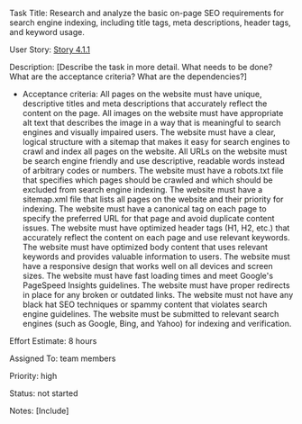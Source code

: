 Task Title: Research and analyze the basic on-page SEO requirements for search engine indexing, including title tags, 
meta descriptions, header tags, and keyword usage.

User Story: [Story 4.1.1](../../stories/story_4.1.1.md)

Description: [Describe the task in more detail. What needs to be done? What are the acceptance criteria? What are the dependencies?]
* Acceptance criteria: All pages on the website must have unique, descriptive titles and meta descriptions that accurately reflect the content on the page.
All images on the website must have appropriate alt text that describes the image in a way that is meaningful to search engines and visually impaired users.
The website must have a clear, logical structure with a sitemap that makes it easy for search engines to crawl and index all pages on the website.
All URLs on the website must be search engine friendly and use descriptive, readable words instead of arbitrary codes or numbers.
The website must have a robots.txt file that specifies which pages should be crawled and which should be excluded from search engine indexing.
The website must have a sitemap.xml file that lists all pages on the website and their priority for indexing.
The website must have a canonical tag on each page to specify the preferred URL for that page and avoid duplicate content issues.
The website must have optimized header tags (H1, H2, etc.) that accurately reflect the content on each page and use relevant keywords.
The website must have optimized body content that uses relevant keywords and provides valuable information to users.
The website must have a responsive design that works well on all devices and screen sizes.
The website must have fast loading times and meet Google's PageSpeed Insights guidelines.
The website must have proper redirects in place for any broken or outdated links.
The website must not have any black hat SEO techniques or spammy content that violates search engine guidelines.
The website must be submitted to relevant search engines (such as Google, Bing, and Yahoo) for indexing and verification.

Effort Estimate: 8 hours

Assigned To: team members

Priority: high

Status: not started

Notes: [Include]